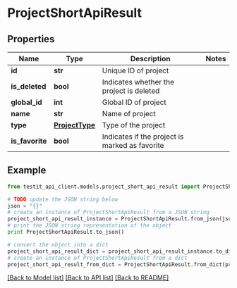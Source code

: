 # ProjectShortApiResult


## Properties
Name | Type | Description | Notes
------------ | ------------- | ------------- | -------------
**id** | **str** | Unique ID of project | 
**is_deleted** | **bool** | Indicates whether the project is deleted | 
**global_id** | **int** | Global ID of project | 
**name** | **str** | Name of project | 
**type** | [**ProjectType**](ProjectType.md) | Type of the project | 
**is_favorite** | **bool** | Indicates if the project is marked as favorite | 

## Example

```python
from testit_api_client.models.project_short_api_result import ProjectShortApiResult

# TODO update the JSON string below
json = "{}"
# create an instance of ProjectShortApiResult from a JSON string
project_short_api_result_instance = ProjectShortApiResult.from_json(json)
# print the JSON string representation of the object
print ProjectShortApiResult.to_json()

# convert the object into a dict
project_short_api_result_dict = project_short_api_result_instance.to_dict()
# create an instance of ProjectShortApiResult from a dict
project_short_api_result_from_dict = ProjectShortApiResult.from_dict(project_short_api_result_dict)
```
[[Back to Model list]](../README.md#documentation-for-models) [[Back to API list]](../README.md#documentation-for-api-endpoints) [[Back to README]](../README.md)


